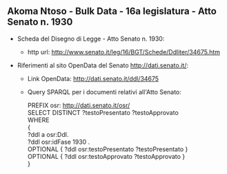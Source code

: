 ## Akoma Ntoso - Bulk Data - 16a legislatura - Atto Senato n. 1930 ##

* Scheda del Disegno di Legge - Atto Senato n. 1930:
	* http url: http://www.senato.it/leg/16/BGT/Schede/Ddliter/34675.htm

* Riferimenti al sito OpenData del Senato http://dati.senato.it/:
	* Link OpenData: http://dati.senato.it/ddl/34675
	* Query SPARQL per i documenti relativi all'Atto Senato:

        PREFIX osr: <http://dati.senato.it/osr/>  
		SELECT DISTINCT ?testoPresentato ?testoApprovato  
		WHERE  
		{  
		    ?ddl a osr:Ddl.  
		    ?ddl osr:idFase 1930 .  
		    OPTIONAL { ?ddl osr:testoPresentato ?testoPresentato }  
		    OPTIONAL { ?ddl osr:testoApprovato ?testoApprovato }  
		}
		